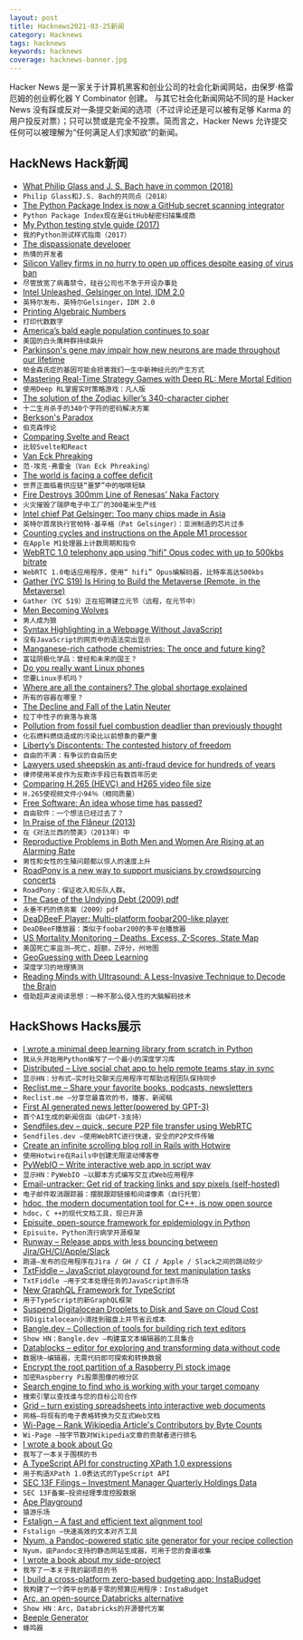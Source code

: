```yaml
---
layout: post
title: Hacknews2021-03-25新闻
category: Hacknews
tags: hacknews
keywords: hacknews
coverage: hacknews-banner.jpg
---
```


Hacker News 是一家关于计算机黑客和创业公司的社会化新闻网站，由保罗·格雷厄姆的创业孵化器 Y Combinator 创建。
与其它社会化新闻网站不同的是 Hacker News 没有踩或反对一条提交新闻的选项（不过评论还是可以被有足够 Karma 的用户投反对票）；只可以赞或是完全不投票。简而言之，Hacker News 允许提交任何可以被理解为“任何满足人们求知欲”的新闻。

## HackNews Hack新闻


- [What Philip Glass and J. S. Bach have in common (2018)](https://www.wfmt.com/2018/06/04/what-do-philip-glass-and-j-s-bach-have-in-common-more-than-you-might-think-according-to-pianist-simone-dinnerstein/)
- `Philip Glass和J.S. Bach的共同点（2018）`
- [The Python Package Index is now a GitHub secret scanning integrator](https://github.blog/changelog/2021-03-22-the-python-package-index-is-now-a-github-secret-scanning-integrator/)
- `Python Package Index现在是GitHub秘密扫描集成商`
- [My Python testing style guide (2017)](https://blog.thea.codes/my-python-testing-style-guide/)
- `我的Python测试样式指南（2017）`
- [The dispassionate developer](https://blog.ploeh.dk/2021/03/22/the-dispassionate-developer/)
- `热情的开发者`
- [Silicon Valley firms in no hurry to open up offices despite easing of virus ban](https://www.reuters.com/article/us-health-coronavirus-tech-siliconvalley/silicon-valley-firms-in-no-hurry-to-open-up-offices-despite-easing-of-virus-ban-idUSKBN2BG09U)
- `尽管放宽了病毒禁令，硅谷公司也不急于开设办事处`
- [Intel Unleashed, Gelsinger on Intel, IDM 2.0](https://stratechery.com/2021/intel-unleashed-gelsinger-on-intel-idm-2-0/)
- `英特尔发布，英特尔Gelsinger，IDM 2.0`
- [Printing Algebraic Numbers](https://fredrikj.net/blog/2021/03/printing-algebraic-numbers/)
- `打印代数数字`
- [America’s bald eagle population continues to soar](https://www.fws.gov/birds/news/210324eagle-population.php)
- `美国的白头鹰种群持续飙升`
- [Parkinson's gene may impair how new neurons are made throughout our lifetime](https://www.sheffield.ac.uk/neuroscience-institute/news/parkinsons-gene-may-impair-how-new-neurons-are-made-throughout-our-lifetime)
- `帕金森氏症的基因可能会损害我们一生中新神经元的产生方式`
- [Mastering Real-Time Strategy Games with Deep RL: Mere Mortal Edition](https://clemenswinter.com/2021/03/24/mastering-real-time-strategy-games-with-deep-reinforcement-learning-mere-mortal-edition/)
- `使用Deep RL掌握实时策略游戏：凡人版`
- [The solution of the Zodiac killer’s 340-character cipher](https://blog.wolfram.com/2021/03/24/the-solution-of-the-zodiac-killers-340-character-cipher/)
- `十二生肖杀手的340个字符的密码解决方案`
- [Berkson's Paradox](https://twitter.com/page_eco/status/1373266475230789633)
- `伯克森悖论`
- [Comparing Svelte and React](https://www.jackfranklin.co.uk/blog/comparing-svelte-and-react-javascript/)
- `比较Svelte和React`
- [Van Eck Phreaking](https://en.wikipedia.org/wiki/Van_Eck_phreaking)
- `范·埃克·弗雷金（Van Eck Phreaking）`
- [The world is facing a coffee deficit](https://www.bloombergquint.com/business/coffee-trade-reeling-from-virus-faces-nightmare-freight-snags)
- `世界正面临着供应链“噩梦”中的咖啡短缺`
- [Fire Destroys 300mm Line of Renesas’ Naka Factory](https://www.eetasia.com/fire-destroys-300mm-line-of-renesas-naka-factory/)
- `火灾摧毁了瑞萨电子中工厂的300毫米生产线`
- [Intel chief Pat Gelsinger: Too many chips made in Asia](https://www.bbc.com/news/technology-56512430)
- `英特尔首席执行官帕特·基辛格（Pat Gelsinger）：亚洲制造的芯片过多`
- [Counting cycles and instructions on the Apple M1 processor](https://lemire.me/blog/2021/03/24/counting-cycles-and-instructions-on-the-apple-m1-processor/)
- `在Apple M1处理器上计数周期和指令`
- [WebRTC 1.0 telephony app using “hifi” Opus codec with up to 500kbs bitrate](https://timur.mobi/talk/timur)
- `WebRTC 1.0电话应用程序，使用“ hifi” Opus编解码器，比特率高达500kbs`
- [Gather (YC S19) Is Hiring to Build the Metaverse (Remote, in the Metaverse)](https://www.notion.so/Gather-Job-Board-f78baa3a0b544670a09d9291f24f6eec)
- `Gather（YC S19）正在招聘建立元节（远程，在元节中）`
- [Men Becoming Wolves](https://www.laphamsquarterly.org/roundtable/men-becoming-wolves)
- `男人成为狼`
- [Syntax Highlighting in a Webpage Without JavaScript](https://fctorial.github.io/posts/syntax_highlighting_nojs.html)
- `没有JavaScript的网页中的语法突出显示`
- [Manganese-rich cathode chemistries: The once and future king?](https://cellsiders.substack.com/p/manganese-rich-cathode-chemistries)
- `富锰阴极化学品：曾经和未来的国王？`
- [Do you really want Linux phones](https://blog.brixit.nl/do-you-really-want-linux-phones/)
- `您要Linux手机吗？`
- [Where are all the containers? The global shortage explained](https://www.hillebrand.com/media/publication/where-are-all-the-containers-the-global-shortage-explained)
- `所有的容器在哪里？`
- [The Decline and Fall of the Latin Neuter](https://dannybate.com/2021/03/15/the-decline-and-fall-of-the-latin-neuter/)
- `拉丁中性子的衰落与衰落`
- [Pollution from fossil fuel combustion deadlier than previously thought](https://www.hsph.harvard.edu/news/hsph-in-the-news/pollution-from-fossil-fuel-combustion-deadlier-than-previously-thought/)
- `化石燃料燃烧造成的污染比以前想象的要严重`
- [Liberty’s Discontents: The contested history of freedom](https://www.thenation.com/article/society/annelien-de-dijn-freedom-history/)
- `自由的不满：有争议的自由历史`
- [Lawyers used sheepskin as anti-fraud device for hundreds of years](https://phys.org/news/2021-03-lawyers-sheepskin-anti-fraud-device-hundreds.html)
- `律师使用羊皮作为反欺诈手段已有数百年历史`
- [Comparing H.265 (HEVC) and H265 video file size](https://janstechtalk.blogspot.com/2021/03/comparing-h265-hevc-and-h265-video-file.html)
- `H.265使视频文件小94％（相同质量）`
- [Free Software: An idea whose time has passed?](https://medium.com/@r0ml/free-software-an-idea-whose-time-has-passed-6570c1d8218a)
- `自由软件：一个想法已经过去了？`
- [In Praise of the Flâneur (2013)](https://www.theparisreview.org/blog/2013/10/17/in-praise-of-the-flaneur/)
- `在《对法兰西的赞美》（2013年）中`
- [Reproductive Problems in Both Men and Women Are Rising at an Alarming Rate](https://www.scientificamerican.com/article/reproductive-problems-in-both-men-and-women-are-rising-at-an-alarming-rate/)
- `男性和女性的生殖问题都以惊人的速度上升`
- [RoadPony is a new way to support musicians by crowdsourcing concerts](http://www.roadpony.com)
- `RoadPony：保证收入和乐队人群。`
- [The Case of the Undying Debt (2009) pdf](https://www.chicagofed.org/~/media/publications/working-papers/2009/wp2009-12-pdf.pdf)
- `永垂不朽的债务案（2009）pdf`
- [DeaDBeeF Player: Multi-platform foobar200-like player](https://deadbeef.sourceforge.io/)
- `DeaDBeeF播放器：类似于foobar200的多平台播放器`
- [US Mortality Monitoring – Deaths, Excess, Z-Scores, State Map](https://www.usmortality.com/)
- `美国死亡率监测–死亡，超额，Z评分，州地图`
- [GeoGuessing with Deep Learning](https://healeycodes.com/geoguessing-with-deep-learning/)
- `深度学习的地理猜测`
- [Reading Minds with Ultrasound: A Less-Invasive Technique to Decode the Brain](https://www.caltech.edu/about/news/reading-minds-with-ultrasound-a-less-invasive-technique-to-decode-the-brains-intentions)
- `借助超声波阅读思想：一种不那么侵入性的大脑解码技术`


## HackShows Hacks展示

- [ I wrote a minimal deep learning library from scratch in Python](https://github.com/sradc/SmallPebble)
- `我从头开始用Python编写了一个最小的深度学习库`
- [ Distributed – Live social chat app to help remote teams stay in sync](https://joindistributed.com)
- `显示HN：分布式–实时社交聊天应用程序可帮助远程团队保持同步`
- [ Reclist.me – Share your favorite books, podcasts, newsletters](http://reclist.me)
- `Reclist.me –分享您最喜欢的书，播客，新闻稿`
- [ First AI generated news letter(powered by GPT-3)](https://aifeed.substack.com/)
- `首个AI生成的新闻信函（由GPT-3支持）`
- [ Sendfiles.dev – quick, secure P2P file transfer using WebRTC](https://sendfiles.dev/)
- `Sendfiles.dev –使用WebRTC进行快速，安全的P2P文件传输`
- [ Create an infinite scrolling blog roll in Rails with Hotwire](https://stevepolito.design/blog/rails-infinite-scrolling-blog-roll/)
- `使用Hotwire在Rails中创建无限滚动博客卷`
- [ PyWebIO – Write interactive web app in script way](https://github.com/wang0618/PyWebIO)
- `显示HN：PyWebIO –以脚本方式编写交互式Web应用程序`
- [ Email-untracker: Get rid of tracking links and spy pixels (self-hosted)](https://bengtan.com/blog/email-untracker/)
- `电子邮件取消跟踪器：摆脱跟踪链接和间谍像素（自行托管）`
- [ hdoc, the modern documentation tool for C++, is now open source](https://hdoc.io/blog/open-sourcing-hdoc/)
- `hdoc，C ++的现代文档工具，现已开源`
- [ Episuite, open-source framework for epidemiology in Python](https://perone.github.io/episuite)
- `Episuite，Python流行病学开源框架`
- [ Runway – Release apps with less bouncing between Jira/GH/CI/Apple/Slack](https://www.runway.team/demo)
- `跑道–发布的应用程序在Jira / GH / CI / Apple / Slack之间的跳动较少`
- [ TxtFiddle – JavaScript playground for text manipulation tasks](https://txtfiddle.com/)
- `TxtFiddle –用于文本处理任务的JavaScript游乐场`
- [ New GraphQL Framework for TypeScript](https://github.com/whats-good/uniform-graphql/blob/master/README.md)
- `用于TypeScript的新GraphQL框架`
- [ Suspend Digitalocean Droplets to Disk and Save on Cloud Cost](https://blog.brakecode.com/discs-drive-image-suspend-cloud-service/)
- `将Digitalocean小滴挂到磁盘上并节省云成本`
- [ Bangle.dev – Collection of tools for building rich text editors](https://github.com/bangle-io/bangle.dev)
- `Show HN：Bangle.dev –构建富文本编辑器的工具集合`
- [ Datablocks – editor for exploring and transforming data without code](https://datablocks.pro/)
- `数据块–编辑器，无需代码即可探索和转换数据`
- [ Encrypt the root partition of a Raspberry Pi stock image](https://github.com/keks24/raspberry-pi-luks)
- `加密Raspberry Pi股票图像的根分区`
- [ Search engine to find who is working with your target company](https://businesspartner.link)
- `搜索引擎以查找谁与您的目标公司合作`
- [ Grid – turn existing spreadsheets into interactive web documents](https://grid.is/)
- `网格–将现有的电子表格转换为交互式Web文档`
- [ Wi-Page – Rank Wikipedia Article's Contributors by Byte Counts](https://github.com/altilunium/wi-page/)
- `Wi-Page –按字节数对Wikipedia文章的贡献者进行排名`
- [ I wrote a book about Go](https://www.practical-go-lessons.com/)
- `我写了一本关于围棋的书`
- [ A TypeScript API for constructing XPath 1.0 expressions](https://github.com/clebert/sonnar)
- `用于构造XPath 1.0表达式的TypeScript API`
- [ SEC 13F Filings – Investment Manager Quarterly Holdings Data](https://13f.info)
- `SEC 13F备案–投资经理季度控股数据`
- [ Ape Playground](https://kgabis.github.io/apeplay/)
- `猿游乐场`
- [ Fstalign – A fast and efficient text alignment tool](https://github.com/revdotcom/fstalign)
- `Fstalign –快速高效的文本对齐工具`
- [ Nyum, a Pandoc-powered static site generator for your recipe collection](https://github.com/doersino/nyum)
- `Nyum，由Pandoc支持的静态网站生成器，可用于您的食谱收集`
- [ I wrote a book about my side-project](https://www.amazon.com/dp/B08DN58X4X)
- `我写了一本关于我的副项目的书`
- [ I build a cross-platform zero-based budgeting app: InstaBudget](https://instabudget.app)
- `我构建了一个跨平台的基于零的预算应用程序：InstaBudget`
- [ Arc, an open-source Databricks alternative](https://arc.tripl.ai/)
- `Show HN：Arc，Databricks的开源替代方案`
- [ Beeple Generator](http://beeplegenerator.com/)
- `蜂鸣器`

